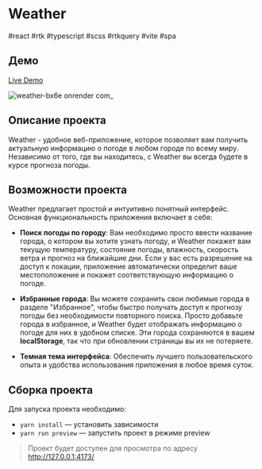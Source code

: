 # Weather
#react #rtk #typescript #scss #rtkquery #vite #spa



## Демо
[Live Demo](https://weather-bx6e.onrender.com/)

![weather-bx6e onrender com_](https://github.com/rnuravtsev/weather/assets/38334418/fb940c2b-8c68-4b7b-9105-7470529a985c)
## Описание проекта
Weather - удобное веб-приложение, которое позволяет вам получить актуальную информацию о погоде в любом городе по всему миру. Независимо от того, где вы находитесь, с Weather вы всегда будете в курсе прогноза погоды.

## Возможности проекта
Weather предлагает простой и интуитивно понятный интерфейс. Основная функциональность приложения включает в себя:

- **Поиск погоды по городу**: Вам необходимо просто ввести название города, о котором вы хотите узнать погоду, и Weather покажет вам текущую температуру, состояние погоды, влажность, скорость ветра и прогноз на ближайшие дни. Если у вас есть разрешение на доступ к локации, приложение автоматически определит ваше местоположение и покажет соответствующую информацию о погоде.


- **Избранные города**: Вы можете сохранить свои любимые города в разделе "Избранное", чтобы быстро получать доступ к прогнозу погоды без необходимости повторного поиска. Просто добавьте города в избранное, и Weather будет отображать информацию о погоде для них в удобном списке. Эти города сохраняются в вашем **localStorage**, так что при обновлении страницы вы их не потеряете.


- **Темная тема интерфейса**: Обеспечить лучшего пользовательского опыта и удобства использования приложения в любое время суток.  



## Сборка проекта
Для запуска проекта необходимо:
- ```yarn install``` — установить зависимости
- ```yarn run preview``` — запустить проект в режиме preview

> Проект будет доступен для просмотра по адресу http://127.0.0.1:4173/

